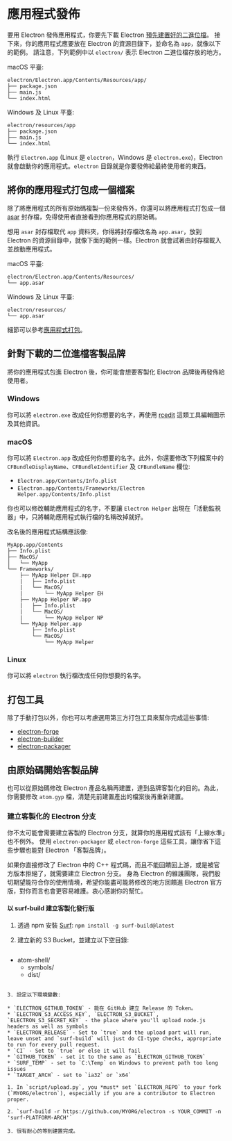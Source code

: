 # 應用程式發佈

要用 Electron 發佈應用程式，你要先下載 Electron [預先建置好的二進位檔](https://github.com/electron/electron/releases)。 接下來，你的應用程式應要放在 Electron 的資源目錄下，並命名為 `app`，就像以下的範例。 請注意，下列範例中以 `electron/` 表示 Electron 二進位檔存放的地方。

macOS 平臺:

```text
electron/Electron.app/Contents/Resources/app/
├── package.json
├── main.js
└── index.html
```

Windows 及 Linux 平臺:

```text
electron/resources/app
├── package.json
├── main.js
└── index.html
```

執行 `Electron.app` (Linux 是 `electron`，Windows 是 `electron.exe`)，Electron 就會啟動你的應用程式。`electron` 目錄就是你要發佈給最終使用者的東西。

## 將你的應用程式打包成一個檔案

除了將應用程式的所有原始碼複製一份來發佈外，你還可以將應用程式打包成一個 [asar](https://github.com/electron/asar) 封存檔，免得使用者直接看到你應用程式的原始碼。

想用 `asar` 封存檔取代 `app` 資料夾，你得將封存檔改名為 `app.asar`，放到 Electron 的資源目錄中，就像下面的範例一樣。Electron 就會試著由封存檔載入並啟動應用程式。

macOS 平臺:

```text
electron/Electron.app/Contents/Resources/
└── app.asar
```

Windows 及 Linux 平臺:

```text
electron/resources/
└── app.asar
```

細節可以參考[應用程式打包](application-packaging.md)。

## 針對下載的二位進檔客製品牌

將你的應用程式包進 Electron 後，你可能會想要客製化 Electron 品牌後再發佈給使用者。

### Windows

你可以將 `electron.exe` 改成任何你想要的名字，再使用 [rcedit](https://github.com/atom/rcedit) 這類工具編輯圖示及其他資訊。

### macOS

你可以將 `Electron.app` 改成任何你想要的名字。此外，你還要修改下列檔案中的 `CFBundleDisplayName`、`CFBundleIdentifier` 及 `CFBundleName` 欄位:

* `Electron.app/Contents/Info.plist`
* `Electron.app/Contents/Frameworks/Electron Helper.app/Contents/Info.plist`

你也可以修改輔助應用程式的名字，不要讓 `Electron Helper` 出現在「活動監視器」中，只將輔助應用程式執行檔的名稱改掉就好。

改名後的應用程式結構應該像:

```text
MyApp.app/Contents
├── Info.plist
├── MacOS/
│   └── MyApp
└── Frameworks/
    ├── MyApp Helper EH.app
    |   ├── Info.plist
    |   └── MacOS/
    |       └── MyApp Helper EH
    ├── MyApp Helper NP.app
    |   ├── Info.plist
    |   └── MacOS/
    |       └── MyApp Helper NP
    └── MyApp Helper.app
        ├── Info.plist
        └── MacOS/
            └── MyApp Helper
```

### Linux

你可以將 `electron` 執行檔改成任何你想要的名字。

## 打包工具

除了手動打包以外，你也可以考慮選用第三方打包工具來幫你完成這些事情:

* [electron-forge](https://github.com/electron-userland/electron-forge)
* [electron-builder](https://github.com/electron-userland/electron-builder)
* [electron-packager](https://github.com/electron-userland/electron-packager)

## 由原始碼開始客製品牌

也可以從原始碼修改 Electron 產品名稱再建置，達到品牌客製化的目的。為此，你需要修改 `atom.gyp` 檔，清楚先前建置產出的檔案後再重新建置。

### 建立客製化的 Electron 分支

你不太可能會需要建立客製的 Electron 分支，就算你的應用程式該有「上線水準」也不例外。 使用 `electron-packager` 或 `electron-forge` 這些工具，讓你省下這些步驟也能對 Electron 「客製品牌」。

如果你直接修改了 Electron 中的 C++ 程式碼，而且不能回饋回上游，或是被官方版本拒絕了，就需要建立 Electron 分支。 身為 Electron 的維護團隊，我們殷切期望能符合你的使用情境，希望你能盡可能將修改的地方回饋進 Electron 官方版，對你而言也會更容易維護。衷心感謝你的幫忙。

#### 以 surf-build 建立客製化發行版

1. 透過 npm 安裝 [Surf](https://github.com/surf-build/surf): `npm install -g surf-build@latest`

2. 建立新的 S3 Bucket，並建立以下空目錄:
    
    ```sh
- atom-shell/
  - symbols/
  - dist/
```

3. 設定以下環境變數:

* `ELECTRON_GITHUB_TOKEN` - 能在 GitHub 建立 Release 的 Token。
* `ELECTRON_S3_ACCESS_KEY`, `ELECTRON_S3_BUCKET`, `ELECTRON_S3_SECRET_KEY` - the place where you'll upload node.js headers as well as symbols
* `ELECTRON_RELEASE` - Set to `true` and the upload part will run, leave unset and `surf-build` will just do CI-type checks, appropriate to run for every pull request.
* `CI` - Set to `true` or else it will fail
* `GITHUB_TOKEN` - set it to the same as `ELECTRON_GITHUB_TOKEN`
* `SURF_TEMP` - set to `C:\Temp` on Windows to prevent path too long issues
* `TARGET_ARCH` - set to `ia32` or `x64`

1. In `script/upload.py`, you *must* set `ELECTRON_REPO` to your fork (`MYORG/electron`), especially if you are a contributor to Electron proper.

2. `surf-build -r https://github.com/MYORG/electron -s YOUR_COMMIT -n 'surf-PLATFORM-ARCH'`

3. 很有耐心的等到建置完成。